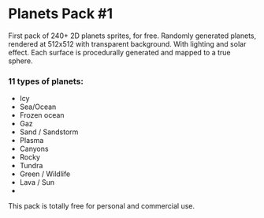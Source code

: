 
# Planets Pack #1

First pack of 240+ 2D planets sprites, for free. Randomly generated planets, rendered at 512x512 with transparent background. With lighting and solar effect. Each surface is procedurally generated and mapped to a true sphere.

### 11 types of planets:

- Icy
- Sea/Ocean
- Frozen ocean
- Gaz
- Sand / Sandstorm
- Plasma
- Canyons
- Rocky
- Tundra
- Green / Wildlife
- Lava / Sun
- 
This pack is totally free for personal and commercial use.